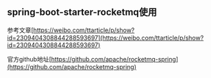 ## spring-boot-starter-rocketmq使用
参考文章[https://weibo.com/ttarticle/p/show?id=2309404308844288593697](https://weibo.com/ttarticle/p/show?id=2309404308844288593697)

官方github地址[https://github.com/apache/rocketmq-spring](https://github.com/apache/rocketmq-spring)